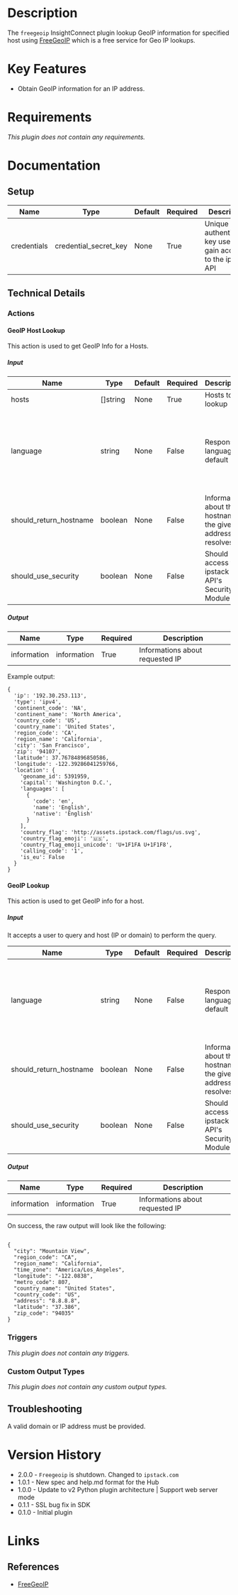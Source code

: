 # Description

The `freegeoip` InsightConnect plugin lookup GeoIP information for specified host using [FreeGeoIP](https://freegeoip.net/) which is a free service for Geo IP lookups.

# Key Features

* Obtain GeoIP information for an IP address.

# Requirements

_This plugin does not contain any requirements._

# Documentation

## Setup

|Name|Type|Default|Required|Description|Enum|
|----|----|-------|--------|-----------|----|
|credentials|credential_secret_key|None|True|Unique authentication key used to gain access to the ipstack API|None|

## Technical Details

### Actions

#### GeoIP Host Lookup

This action is used to get GeoIP Info for a Hosts.

##### Input

|Name|Type|Default|Required|Description|Enum|
|----|----|-------|--------|-----------|----|
|hosts|[]string|None|True|Hosts to lookup|None|
|language|string|None|False|Response language, default EN|['en', 'de', 'es', 'fr', 'ja', 'pt-br', 'ru', 'zh']|
|should_return_hostname|boolean|None|False|Information about the hostname the given IP address resolves to|None|
|should_use_security|boolean|None|False|Should access the ipstack API's Security Module|None|

##### Output

|Name|Type|Required|Description|
|----|----|--------|-----------|
|information|information|True|Informations about requested IP|

Example output:

```
{
  'ip': '192.30.253.113',
  'type': 'ipv4',
  'continent_code': 'NA',
  'continent_name': 'North America',
  'country_code': 'US',
  'country_name': 'United States',
  'region_code': 'CA',
  'region_name': 'California',
  'city': 'San Francisco',
  'zip': '94107',
  'latitude': 37.76784896850586,
  'longitude': -122.39286041259766,
  'location': {
    'geoname_id': 5391959,
    'capital': 'Washington D.C.',
    'languages': [
      {
        'code': 'en',
        'name': 'English',
        'native': 'English'
      }
    ],
    'country_flag': 'http://assets.ipstack.com/flags/us.svg',
    'country_flag_emoji': '🇺🇸',
    'country_flag_emoji_unicode': 'U+1F1FA U+1F1F8',
    'calling_code': '1',
    'is_eu': False
  }
}
```

#### GeoIP Lookup

This action is used to get GeoIP info for a host.

##### Input

It accepts a user to query and host (IP or domain) to perform the query.

|Name|Type|Default|Required|Description|Enum|
|----|----|-------|--------|-----------|----|
|language|string|None|False|Response language, default EN|['en', 'de', 'es', 'fr', 'ja', 'pt-br', 'ru', 'zh']|
|should_return_hostname|boolean|None|False|Information about the hostname the given IP address resolves to|None|
|should_use_security|boolean|None|False|Should access the ipstack API's Security Module|None|

##### Output

|Name|Type|Required|Description|
|----|----|--------|-----------|
|information|information|True|Informations about requested IP|

On success, the raw output will look like the following:

```

{
  "city": "Mountain View",
  "region_code": "CA",
  "region_name": "California",
  "time_zone": "America/Los_Angeles",
  "longitude": "-122.0838",
  "metro_code": 807,
  "country_name": "United States",
  "country_code": "US",
  "address": "8.8.8.8",
  "latitude": "37.386",
  "zip_code": "94035"
}

```

### Triggers

_This plugin does not contain any triggers._

### Custom Output Types

_This plugin does not contain any custom output types._

## Troubleshooting

A valid domain or IP address must be provided.

# Version History

* 2.0.0 - `Freegeoip` is shutdown. Changed to `ipstack.com`
* 1.0.1 - New spec and help.md format for the Hub
* 1.0.0 - Update to v2 Python plugin architecture | Support web server mode
* 0.1.1 - SSL bug fix in SDK
* 0.1.0 - Initial plugin

# Links

## References

* [FreeGeoIP](https://freegeoip.net/)

